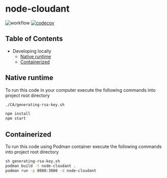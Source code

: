 # node-cloudant

![workflow](https://github.com/leonardofurnielis/node-cloudant/actions/workflows/build-test.yml/badge.svg)
[![codecov](https://codecov.io/gh/leonardofurnielis/node-cloudant/branch/master/graph/badge.svg?token=5LTEJCG91W)](https://codecov.io/gh/leonardofurnielis/node-cloudant)

## Table of Contents

- Developing locally
  - [Native runtime](#native-runtime)
  - [Containerized](#containerized)

## Native runtime 

To run this code in your computer execute the following commands into project root directory

```bash
./CA/generating-rsa-key.sh

npm install
npm start
```

## Containerized

To run this code using Podman container execute the following commands into project root directory

```bash
sh generating-rsa-key.sh
podman build -t node-cloudant .
podman run -p 8080:3000 -d node-cloudant
```
